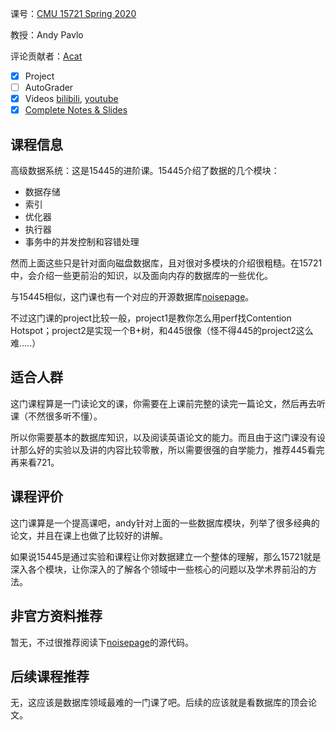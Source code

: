 课号：[CMU 15721 Spring 2020](https://15721.courses.cs.cmu.edu/spring2020/) 

教授：Andy Pavlo 

评论贡献者：[Acat](https://github.com/XieJiann)

- [x] Project
- [ ] AutoGrader
- [x] Videos [bilibili](https://www.bilibili.com/video/BV1mJ41147KK?from=search&seid=13671603297959294879), [youtube](https://www.youtube.com/watch?v=SdW5RKUboKc&list=PLSE8ODhjZXjasmrEd2_Yi1deeE360zv5O&index=2)
- [x] [Complete Notes & Slides](https://15721.courses.cs.cmu.edu/spring2020/schedule.html)

## 课程信息

高级数据系统：这是15445的进阶课。15445介绍了数据的几个模块：

* 数据存储
* 索引
* 优化器
* 执行器
* 事务中的并发控制和容错处理

然而上面这些只是针对面向磁盘数据库，且对很对多模块的介绍很粗糙。在15721中，会介绍一些更前沿的知识，以及面向内存的数据库的一些优化。

与15445相似，这门课也有一个对应的开源数据库[noisepage](https://github.com/cmu-db/noisepage)。

不过这门课的project比较一般，project1是教你怎么用perf找Contention Hotspot；project2是实现一个B+树，和445很像（怪不得445的project2这么难.....）

## 适合人群

这门课程算是一门读论文的课，你需要在上课前完整的读完一篇论文，然后再去听课（不然很多听不懂）。

所以你需要基本的数据库知识，以及阅读英语论文的能力。而且由于这门课没有设计那么好的实验以及讲的内容比较零散，所以需要很强的自学能力，推荐445看完再来看721。

## 课程评价

这门课算是一个提高课吧，andy针对上面的一些数据库模块，列举了很多经典的论文，并且在课上也做了比较好的讲解。

如果说15445是通过实验和课程让你对数据建立一个整体的理解，那么15721就是深入各个模块，让你深入的了解各个领域中一些核心的问题以及学术界前沿的方法。

## 非官方资料推荐

暂无，不过很推荐阅读下[noisepage](https://github.com/cmu-db/noisepage)的源代码。

## 后续课程推荐

无，这应该是数据库领域最难的一门课了吧。后续的应该就是看数据库的顶会论文。